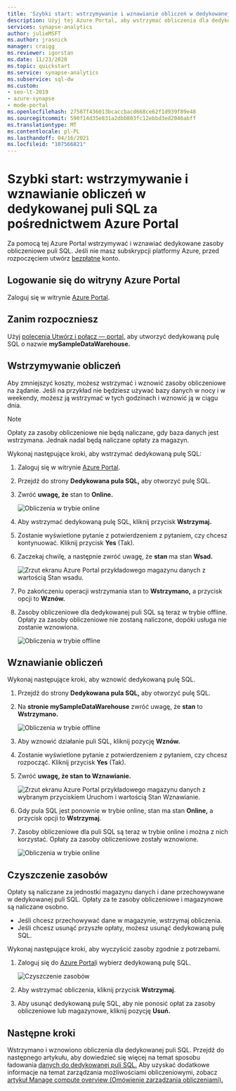 ```yaml
---
title: 'Szybki start: wstrzymywanie i wznawianie obliczeń w dedykowanej puli SQL za pośrednictwem Azure Portal'
description: Użyj tej Azure Portal, aby wstrzymać obliczenia dla dedykowanej puli SQL, aby zaoszczędzić koszty. Wznawianie obliczeń, gdy wszystko będzie gotowe do korzystania z magazynu danych.
services: synapse-analytics
author: julieMSFT
ms.author: jrasnick
manager: craigg
ms.reviewer: igorstan
ms.date: 11/23/2020
ms.topic: quickstart
ms.service: synapse-analytics
ms.subservice: sql-dw
ms.custom:
- seo-lt-2019
- azure-synapse
- mode-portal
ms.openlocfilehash: 27587f436013bcaccbacd668ce62f1d939f89e48
ms.sourcegitcommit: 590f14d35e831a2dbb803fc12ebbd3ed2046abff
ms.translationtype: MT
ms.contentlocale: pl-PL
ms.lasthandoff: 04/16/2021
ms.locfileid: "107566821"
---
```

# <a name="quickstart-pause-and-resume-compute-in-dedicated-sql-pool-via-the-azure-portal"></a>Szybki start: wstrzymywanie i wznawianie obliczeń w dedykowanej puli SQL za pośrednictwem Azure Portal

Za pomocą tej Azure Portal wstrzymywać i wznawiać dedykowane zasoby obliczeniowe puli SQL. Jeśli nie masz subskrypcji platformy Azure, przed rozpoczęciem utwórz [bezpłatne](https://azure.microsoft.com/free/) konto.

## <a name="sign-in-to-the-azure-portal"></a>Logowanie się do witryny Azure Portal

Zaloguj się w witrynie [Azure Portal](https://portal.azure.com/).

## <a name="before-you-begin"></a>Zanim rozpoczniesz

Użyj [polecenia Utwórz i połącz — portal,](../quickstart-create-sql-pool-portal.md) aby utworzyć dedykowaną pulę SQL o nazwie **mySampleDataWarehouse.** 

## <a name="pause-compute"></a>Wstrzymywanie obliczeń

Aby zmniejszyć koszty, możesz wstrzymać i wznowić zasoby obliczeniowe na żądanie. Jeśli na przykład nie będziesz używać bazy danych w nocy i w weekendy, możesz ją wstrzymać w tych godzinach i wznowić ją w ciągu dnia.
 
>[!NOTE]
>Opłaty za zasoby obliczeniowe nie będą naliczane, gdy baza danych jest wstrzymana. Jednak nadal będą naliczane opłaty za magazyn. 

Wykonaj następujące kroki, aby wstrzymać dedykowaną pulę SQL:

1. Zaloguj się w witrynie [Azure Portal](https://portal.azure.com/).
2. Przejdź do strony **Dedykowana pula SQL,** aby otworzyć pulę SQL. 
3. Zwróć **uwagę, że** stan to **Online.**

    ![Obliczenia w trybie online](././media/pause-and-resume-compute-portal/compute-online.png)

4. Aby wstrzymać dedykowaną pulę SQL, kliknij przycisk **Wstrzymaj.** 
5. Zostanie wyświetlone pytanie z potwierdzeniem z pytaniem, czy chcesz kontynuować. Kliknij przycisk **Yes** (Tak).
6. Zaczekaj chwilę, a następnie zwróć uwagę, że **stan** ma stan **Wsad.**

    ![Zrzut ekranu Azure Portal przykładowego magazynu danych z wartością Stan wsadu.](./media/pause-and-resume-compute-portal/pausing.png)

7. Po zakończeniu operacji wstrzymania stan to **Wstrzymano,** a przycisk opcji to **Wznów.**
8. Zasoby obliczeniowe dla dedykowanej puli SQL są teraz w trybie offline. Opłaty za zasoby obliczeniowe nie zostaną naliczone, dopóki usługa nie zostanie wznowiona.

    ![Obliczenia w trybie offline](././media/pause-and-resume-compute-portal/compute-offline.png)


## <a name="resume-compute"></a>Wznawianie obliczeń

Wykonaj następujące kroki, aby wznowić dedykowaną pulę SQL.

1. Przejdź do strony **Dedykowana pula SQL,** aby otworzyć pulę SQL.
3. Na **stronie mySampleDataWarehouse** zwróć uwagę, że **stan** to **Wstrzymano.**

    ![Obliczenia w trybie offline](././media/pause-and-resume-compute-portal/compute-offline.png)

1. Aby wznowić działanie puli SQL, kliknij pozycję **Wznów.** 
1. Zostanie wyświetlone pytanie z potwierdzeniem z pytaniem, czy chcesz rozpocząć. Kliknij przycisk **Yes** (Tak).
1. Zwróć **uwagę, że stan** **to Wznawianie.**

    ![Zrzut ekranu Azure Portal przykładowego magazynu danych z wybranym przyciskiem Uruchom i wartością Stan Wznawianie.](./media/pause-and-resume-compute-portal/resuming.png)

1. Gdy pula SQL jest ponownie w trybie online, stan ma stan **Online,** a przycisk opcji to **Wstrzymaj**.
1. Zasoby obliczeniowe dla puli SQL są teraz w trybie online i można z nich korzystać. Opłaty za zasoby obliczeniowe zostały wznowione.

    ![Obliczenia w trybie online](././media/pause-and-resume-compute-portal/compute-online.png)

## <a name="clean-up-resources"></a>Czyszczenie zasobów

Opłaty są naliczane za jednostki magazynu danych i dane przechowywane w dedykowanej puli SQL. Opłaty za te zasoby obliczeniowe i magazynowe są naliczane osobno. 

- Jeśli chcesz przechowywać dane w magazynie, wstrzymaj obliczenia.
- Jeśli chcesz usunąć przyszłe opłaty, możesz usunąć dedykowaną pulę SQL. 

Wykonaj następujące kroki, aby wyczyścić zasoby zgodnie z potrzebami.

1. Zaloguj się do [Azure Portal](https://portal.azure.com)i wybierz dedykowaną pulę SQL.

    ![Czyszczenie zasobów](./media/pause-and-resume-compute-portal/clean-up-resources.png)

1. Aby wstrzymać obliczenia, kliknij przycisk **Wstrzymaj**. 

1. Aby usunąć dedykowaną pulę SQL, aby nie ponosić opłat za zasoby obliczeniowe lub magazynowe, kliknij pozycję **Usuń.**



## <a name="next-steps"></a>Następne kroki

Wstrzymano i wznowiono obliczenia dla dedykowanej puli SQL. Przejdź do następnego artykułu, aby dowiedzieć się więcej na temat sposobu ładowania [danych do dedykowanej puli SQL.](./load-data-from-azure-blob-storage-using-copy.md) Aby uzyskać dodatkowe informacje na temat zarządzania możliwościami obliczeniowymi, zobacz [artykuł Manage compute overview (Omówienie zarządzania obliczeniami).](sql-data-warehouse-manage-compute-overview.md)
